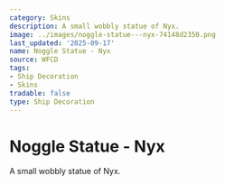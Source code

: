 ```yaml
---
category: Skins
description: A small wobbly statue of Nyx.
image: ../images/noggle-statue---nyx-74148d2350.png
last_updated: '2025-09-17'
name: Noggle Statue - Nyx
source: WFCD
tags:
- Ship Decoration
- Skins
tradable: false
type: Ship Decoration
---
```


# Noggle Statue - Nyx

A small wobbly statue of Nyx.

